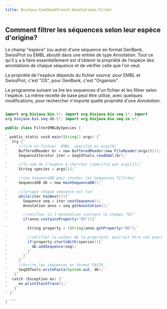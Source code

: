 ```yaml
---
title: BioJava:CookbookFrench:Annotations:Filter
---
```


Comment filtrer les séquences selon leur espèce d'origine?
----------------------------------------------------------

Le champ "espèce" (ou autre) d'une séquence en format GenBank, SwissProt
ou EMBL aboutit dans une entrée de type Annotation. Tout ce qu'il y a à
faire essentiellement est d'obtenir la propriété de l'espèce des
annotations de chaque séquence et de vérifier celle que l'on veut.

La propriété de l'espèce dépends du fichier source: pour EMBL et
SwissProt, c'est "OS", pour GenBank, c'est "Organism".

Le programme suivant va lire les sequences d'un fichier et les filtrer
selon l'espèce. La même recette de base peut être utilisé, avec quelques
modifications, pour rechercher n'importe quelle propriété d'une
*Annotation*.

```java import java.io.\*;

import org.biojava.bio.\*; import org.biojava.bio.seq.\*; import
org.biojava.bio.seq.db.\*; import org.biojava.bio.seq.io.\*;

public class FilterEMBLBySpecies {

` public static void main(String[] args) {`  
`  try {`  
`     //lire un fichier  EMBL  specifié en args[0]`  
`     BufferedReader br = new BufferedReader(new FileReader(args[0]));`  
`     SequenceIterator iter = SeqIOTools.readEmbl(br);`

`     //le nom de l'espèce à chercher (spécifié par args[1]);`  
`     String species = args[1];`

`     //une SequenceDB pour stocker les Sequences filtrées`  
`     SequenceDB db = new HashSequenceDB();`

`     //lorsque chaque séquence est lue`  
`     while(iter.hasNext()){`  
`       Sequence seq = iter.nextSequence();`  
`       Annotation anno = seq.getAnnotation();`

`       //vérifier si l'Annotation contient le champs "OS"`  
`       if(anno.containsProperty("OS")){`

`         String property = (String)anno.getProperty("OS");`

`         //vérifier la valeur de la proprieté; pourrait être une expression régulière`  
`         if(property.startsWith(species)){`  
`           db.addSequence(seq);`  
`         }`  
`       }`  
`     }`  
`     //écrire les séquences en format FASTA`  
`     SeqIOTools.writeFasta(System.out, db);`  
`   }`  
`  catch (Exception ex) {`  
`     ex.printStackTrace();`  
`   }`  
` }`

} ```
